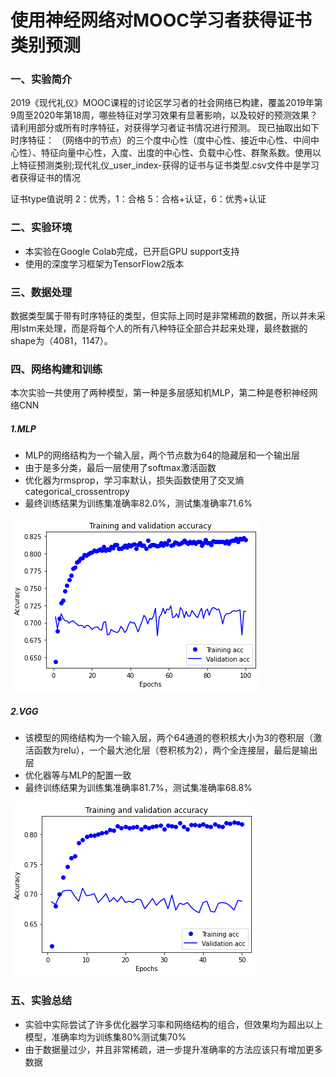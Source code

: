# 使用神经网络对MOOC学习者获得证书类别预测

### 一、实验简介

2019《现代礼仪》MOOC课程的讨论区学习者的社会网络已构建，覆盖2019年第9周至2020年第18周，哪些特征对学习效果有显著影响，以及较好的预测效果？请利用部分或所有时序特征，对获得学习者证书情况进行预测。
现已抽取出如下时序特征：
（网络中的节点）的三个度中心性（度中心性、接近中心性、中间中心性）、特征向量中心性，入度、出度的中心性、负载中心性、群聚系数。使用以上特征预测类别;现代礼仪_user_index-获得的证书与证书类型.csv文件中是学习者获得证书的情况

证书type值说明
2：优秀，1：合格
5：合格+认证，6：优秀+认证

### 二、实验环境

- 本实验在Google Colab完成，已开启GPU support支持
- 使用的深度学习框架为TensorFlow2版本

### 三、数据处理

数据类型属于带有时序特征的类型，但实际上同时是非常稀疏的数据，所以并未采用lstm来处理，而是将每个人的所有八种特征全部合并起来处理，最终数据的shape为（4081，1147）。

### 四、网络构建和训练

本次实验一共使用了两种模型，第一种是多层感知机MLP，第二种是卷积神经网络CNN

##### 1.MLP

- MLP的网络结构为一个输入层，两个节点数为64的隐藏层和一个输出层
- 由于是多分类，最后一层使用了softmax激活函数
- 优化器为rmsprop，学习率默认，损失函数使用了交叉熵categorical_crossentropy
- 最终训练结果为训练集准确率82.0%，测试集准确率71.6%

![Alt text](https://github.com/DamonCZH/MOOC/blob/master/1.png)

##### 2.VGG

- 该模型的网络结构为一个输入层，两个64通道的卷积核大小为3的卷积层（激活函数为relu），一个最大池化层（卷积核为2），两个全连接层，最后是输出层
- 优化器等与MLP的配置一致
- 最终训练结果为训练集准确率81.7%，测试集准确率68.8%

![Alt text](https://github.com/DamonCZH/MOOC/blob/master/2.png)

### 五、实验总结

- 实验中实际尝试了许多优化器学习率和网络结构的组合，但效果均为超出以上模型，准确率均为训练集80%测试集70%
- 由于数据量过少，并且非常稀疏，进一步提升准确率的方法应该只有增加更多数据